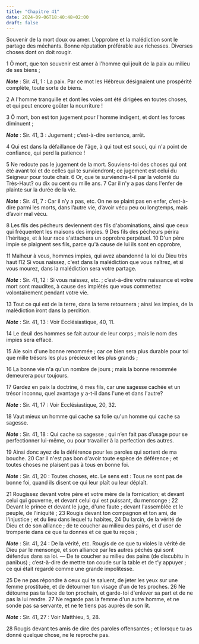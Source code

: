 ```yaml
---
title: "Chapitre 41"
date: 2024-09-06T18:40:48+02:00
draft: false
---
```



Souvenir de la mort doux ou amer.
L’opprobre et la malédiction sont le partage des méchants.
Bonne réputation préférable aux richesses.
Diverses choses dont on doit rougir.


1 Ô mort, que ton souvenir est amer à l'homme qui jouit de la paix au milieu de ses biens ;

***Note*** :  Sir. 41, 1 : La paix. Par ce mot les Hébreux désignaient une prospérité complète, toute sorte de biens.


2 A l'homme tranquille et dont les voies ont été dirigées en toutes choses, et qui peut encore goûter la nourriture !


3 Ô mort, bon est ton jugement pour l'homme indigent, et dont les forces diminuent ;

***Note*** :  Sir. 41, 3 : Jugement ; c’est-à-dire sentence, arrêt.

4 Qui est dans la défaillance de l'âge, à qui tout est souci, qui n'a point de confiance, qui perd la patience !


5 Ne redoute pas le jugement de la mort. Souviens-toi des choses qui ont été avant toi et de celles qui te surviendront; ce jugement est celui du Seigneur pour toute chair. 6 Or, que te surviendra-t-il par la volonté du Très-Haut? ou dix ou cent ou mille ans. 7 Car il n'y a pas dans l'enfer de plainte sur la durée de la vie.

***Note*** :  Sir. 41, 7 : Car il n’y a pas, etc. On ne se plaint pas en enfer, c’est-à-dire parmi les morts, dans l’autre vie, d’avoir vécu peu ou longtemps, mais d’avoir mal vécu.


8 Les fils des pécheurs deviennent des fils d'abominations, ainsi que ceux qui fréquentent les maisons des impies. 9 Des fils des pécheurs périra l'héritage, et à leur race s'attachera un opprobre perpétuel. 10 D'un père impie se plaignent ses fils, parce qu'à cause de lui ils sont en opprobre,


11 Malheur à vous, hommes impies, qui avez abandonné la loi du Dieu très haut !12 Si vous naissez, c'est dans la malédiction que vous naîtrez, et si vous mourez, dans la malédiction sera votre partage.

***Note*** :  Sir. 41, 12 : Si vous naissez, etc. ; c’est-à-dire votre naissance et votre mort sont maudites, à cause des impiétés que vous commettez volontairement pendant votre vie.

13 Tout ce qui est de la terre, dans la terre retournera ; ainsi les impies, de la malédiction iront dans la perdition.

***Note*** :  Sir. 41, 13 : Voir Ecclésiastique, 40, 11.


14 Le deuil des hommes se fait autour de leur corps ; mais le nom des impies sera effacé.


15 Aie soin d'une bonne renommée ; car ce bien sera plus durable pour toi que mille trésors les plus précieux et les plus grands ;


16 La bonne vie n'a qu'un nombre de jours ; mais la bonne renommée demeurera pour toujours.


17 Gardez en paix la doctrine, ô mes fils, car une sagesse cachée et un trésor inconnu, quel avantage y a-t-il dans l'une et dans l'autre?

***Note*** :  Sir. 41, 17 : Voir Ecclésiastique, 20, 32.

18 Vaut mieux un homme qui cache sa folie qu'un homme qui cache sa sagesse.

***Note*** :  Sir. 41, 18 : Qui cache sa sagesse ; qui n’en fait pas d’usage pour se perfectionner lui-même, ou pour travailler à la perfection des autres.

19 Ainsi donc ayez de la déférence pour les paroles qui sortent de ma bouche. 20 Car il n'est pas bon d'avoir toute espèce de déférence ; et toutes choses ne plaisent pas à tous en bonne foi.

***Note*** :  Sir. 41, 20 : Toutes choses, etc. Le sens est : Tous ne sont pas de bonne foi, quand ils disent ce qui leur plaît ou leur déplaît.

21 Rougissez devant votre père et votre mère de la fornication; et devant celui qui gouverne, et devant celui qui est puissant, du mensonge ; 22 Devant le prince et devant le juge, d'une faute ; devant l'assemblée et le peuple, de l'iniquité ; 23 Rougis devant ton compagnon et ton ami, de l'injustice ; et du lieu dans lequel tu habites, 24 Du larcin, de la vérité de Dieu et de son alliance ; de te coucher au milieu des pains, et d'user de tromperie dans ce que tu donnes et ce que tu reçois ;

***Note*** :  Sir. 41, 24 : De la vérité, etc. Rougis de ce que tu violes la vérité de Dieu par le mensonge, et son alliance par les autres péchés qui sont défendus dans sa loi. ― De te coucher au milieu des pains (de discubitu in panibus) ; c’est-à-dire de mettre ton coude sur la table et de t’y appuyer ; ce qui était regardé comme une grande impolitesse.

25 De ne pas répondre à ceux qui te saluent, de jeter les yeux sur une femme prostituée, et de détourner ton visage d'un de tes proches. 26 Ne détourne pas ta face de ton prochain, et garde-toi d'enlever sa part et de ne pas la lui rendre. 27 Ne regarde pas la femme d'un autre homme, et ne sonde pas sa servante, et ne te tiens pas auprès de son lit.

***Note*** :  Sir. 41, 27 : Voir Matthieu, 5, 28.

28 Rougis devant tes amis de dire des paroles offensantes ; et lorsque tu as donné quelque chose, ne le reproche pas.

